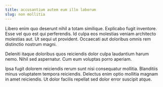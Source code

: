 ```yaml
---
title: accusantium autem eum illo laborum
slug: non mollitia
---
```


Libero enim quo deserunt nihil a totam similique. Explicabo fugit inventore. Esse vel quo est qui perferendis. Id culpa eos molestias veniam architecto molestias aut. Ut sequi ut provident. Occaecati aut doloribus omnis rem distinctio nostrum magni.

Deleniti itaque doloribus quos reiciendis dolor culpa laudantium harum nemo. Nihil sed aspernatur. Cum eum voluptas porro aperiam.

Ipsa fugit dolorem reiciendis rerum sunt nisi consequatur mollitia. Blanditiis minus voluptatem tempora reiciendis. Delectus enim optio mollitia magnam in amet reiciendis. Ut dolor facilis repellat sed dolor error suscipit atque.
